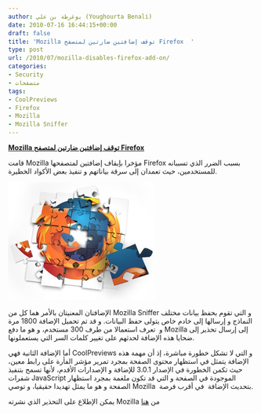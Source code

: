 ```yaml
---
author: يوغرطة بن علي (Youghourta Benali)
date: 2010-07-16 16:44:15+00:00
draft: false
title: 'Mozilla توقف إضافتين ضارتين لمتصفح Firefox  '
type: post
url: /2010/07/mozilla-disables-firefox-add-on/
categories:
- Security
- متصفحات
tags:
- CoolPreviews
- Firefox
- Mozilla
- Mozilla Sniffer
---
```


**[Mozilla توقف إضافتين ضارتين لمتصفح Firefox](https://www.it-scoop.com/2010/07/mozilla-disables-firefox-add-on)**


**[ ](https://www.it-scoop.com/2010/07/mozilla-disables-firefox-add-on)**

قامت Mozilla مؤخرا بإيقاف إضافتين لمتصفحها Firefox بسبب الضرر الذي تسببانه للمستخدمين، حيث تعمدان إلى سرقة بياناتهم و تنفيذ بعض الأكواد الخطيرة.

[![](firefox-addons.jpg)
](https://www.it-scoop.com/2010/07/mozilla-disables-firefox-add-on)

الإضافتان المعنيتان بالأمر هما كل من Mozilla Sniffer و التي تقوم بحفظ بيانات مختلف النماذج و إرسالها إلى خادم خاص يتولى حفظ البيانات. و قد تم تحميل الإضافة 1800 مرة و  تعرف استعمالا من طرف 300 مستخدم، و هو ما دفع Mozilla إلى إرسال تحذير إلى ضحايا هذه الإضافة لحدثهم على تغيير كلمات السر التي يستعملونها.

أما الإضافة الثانية فهي CoolPreviews و التي لا تشكل خطورة مباشرة، إذ أن مهمة هذه الإضافة يتمثل في استظهار محتوى الصفحة بمجرد تمرير مؤشر الفأرة على رابط معين، حيث تكمن الخطورة في الإصدار 3.0.1 للإضافة و الإصدارات الأقدم، لأنها تسمح بتنفيذ شفرات JavaScript الموجودة في الصفحة و التي قد تكون ملغمة بمجرد استظهار الصفحة و هو ما يمثل تهديدا حقيقيا، و توصي Mozilla  بتحديث الإضافة  في أقرب فرصة.

يمكن الإطلاع على التحذير الذي نشرته Mozilla من [هنا](http://blog.mozilla.com/addons/2010/07/13/add-on-security-announcement/)

